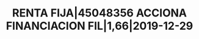 ---
layout: asset
title: RENTA FIJA|45048356 ACCIONA FINANCIACION FIL|1,66|2019-12-29
isin: XS1542427676
---